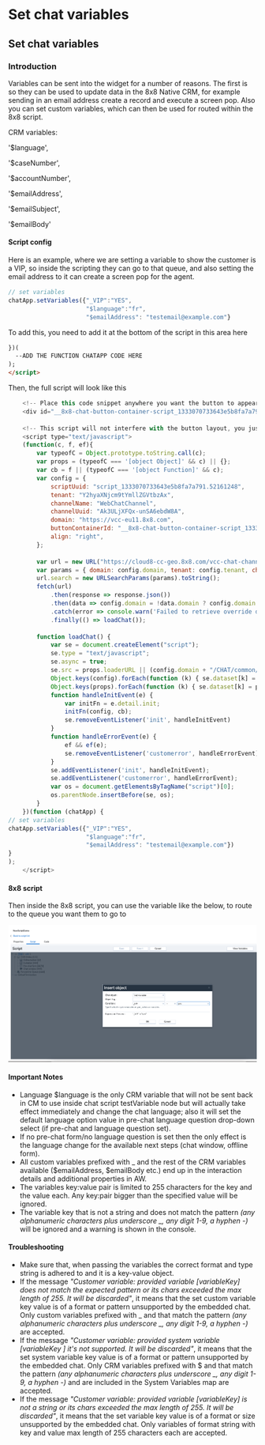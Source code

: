 # Set chat variables

## Set chat variables

### Introduction

Variables can be sent into the widget for a number of reasons. The first is so they can be used to update data in the 8x8 Native CRM, for example sending in an email address create a record and execute a screen pop. Also you can set custom variables, which can then be used for routed within the 8x8 script.

CRM variables:  

'$language',  

'$caseNumber',  

'$accountNumber',  

'$emailAddress',  

'$emailSubject',  

'$emailBody'

#### Script config

Here is an example, where we are setting a variable to show the customer is a VIP, so inside the scripting they can go to that queue, and also setting the email address to it can create a screen pop for the agent.

```javascript
// set variables
chatApp.setVariables({"_VIP":"YES", 
                      "$language":"fr", 
                      "$emailAddress": "testemail@example.com"}
```

To add this, you need to add it at the bottom of the script in this area here

```html
})(
  --ADD THE FUNCTION CHATAPP CODE HERE
);
</script>

```

Then, the full script will look like this

```javascript
    <!-- Place this code snippet anywhere you want the button to appear in your page. If no button has been configured in the chat script, it will not show up nor take any space. -->
    <div id="__8x8-chat-button-container-script_1333070733643e5b8fa7a791.52161248"></div>

    <!-- This script will not interfere with the button layout, you just need to include it in the same page. It must also be within the \\<body\\> section of the page, preferably just before the ending tag. -->
    <script type="text/javascript">
    (function(c, f, ef){
        var typeofC = Object.prototype.toString.call(c);
        var props = (typeofC === '[object Object]' && c) || {};
        var cb = f || (typeofC === '[object Function]' && c);
        var config = {
            scriptUuid: "script_1333070733643e5b8fa7a791.52161248",
            tenant: "Y2hyaXNjcm9tYmllZGVtbzAx",
            channelName: "WebChatChannel",
            channelUuid: "Ak3ULjXFQx-unSA6ebdW8A",
            domain: "https://vcc-eu11.8x8.com",
            buttonContainerId: "__8x8-chat-button-container-script_1333070733643e5b8fa7a791.52161248",
            align: "right",
        };

        var url = new URL("https://cloud8-cc-geo.8x8.com/vcc-chat-channels/public/webchat/discovery");
        var params = { domain: config.domain, tenant: config.tenant, channelUuid: config.channelUuid };
        url.search = new URLSearchParams(params).toString();
        fetch(url)
            .then(response => response.json())
            .then(data => config.domain = !data.domain ? config.domain : data.domain)
            .catch(error => console.warn('Failed to retrieve override domain, will continue using ', config.domain, error))
            .finally(() => loadChat());

        function loadChat() {
            var se = document.createElement("script");
            se.type = "text/javascript";
            se.async = true;
            se.src = props.loaderURL || (config.domain + "/CHAT/common/js/chatv3.js");
            Object.keys(config).forEach(function (k) { se.dataset[k] = config[k] });
            Object.keys(props).forEach(function (k) { se.dataset[k] = props[k] });
            function handleInitEvent(e) {
                var initFn = e.detail.init;
                initFn(config, cb);
                se.removeEventListener('init', handleInitEvent)
            }
            function handleErrorEvent(e) {
                ef && ef(e);
                se.removeEventListener('customerror', handleErrorEvent);
            }
            se.addEventListener('init', handleInitEvent);
            se.addEventListener('customerror', handleErrorEvent);
            var os = document.getElementsByTagName("script")[0];
            os.parentNode.insertBefore(se, os);
        }
    })(function (chatApp) {
// set variables
chatApp.setVariables({"_VIP":"YES", 
                      "$language":"fr", 
                      "$emailAddress": "testemail@example.com"})
}
);
    </script>

```

#### 8x8 script

Then inside the 8x8 script, you can use the variable like the below, to route to the queue you want them to go to

![](../images/e5673df5d46fcce77ca354d0aec357279f965a271178f90a8d752f9fa9572392-VIP.png "Chat Gateway flow.jpg")
  
#### Important Notes

* Language $language is the only CRM variable that will not be sent back in CM to use inside chat script testVariable node but will actually take effect immediately and change the chat language; also it will set the default language option value in pre-chat language question drop-down select (if pre-chat and language question set).
* If no pre-chat form/no language question is set then the only effect is the language change for the available next steps (chat window, offline form).
* All custom variables prefixed with _ and the rest of the CRM variables available ($emailAddress, $emailBody etc.) end up in the interaction details and additional properties in AW.
* The variables key:value pair is limited to 255 characters for the key and the value each. Any key:pair bigger than the specified value will be ignored.
* The variable key that is not a string and does not match the pattern *(any alphanumeric characters plus underscore _, any digit 1-9, a hyphen -)* will be ignored and a warning is shown in the console.

#### Troubleshooting

* Make sure that, when passing the variables the correct format and type string is adhered to and it is a key-value object.
* If the message *"Customer variable: provided variable [variableKey] does not match the expected pattern or its chars exceeded the max length of 255. It will be discarded"*, it means that the set custom variable key value is of a format or pattern unsupported by the embedded chat. Only custom variables prefixed with _ and that match the pattern *(any alphanumeric characters plus underscore _, any digit 1-9, a hyphen -)* are accepted.
* If the message *"Customer variable: provided system variable [variableKey ] it's not supported. It will be discarded"*, it means that the set system variable key value is of a format or pattern unsupported by the embedded chat. Only CRM variables prefixed with $ and that match the pattern *(any alphanumeric characters plus underscore _, any digit 1-9, a hyphen -)* and are included in the System Variables map are accepted.
* If the message *"Customer variable: provided variable [variableKey] is not a string or its chars exceeded the max length of 255. It will be discarded"*, it means that the set variable key value is of a format or size unsupported by the embedded chat. Only variables of format string with key and value max length of 255 characters each are accepted.

